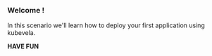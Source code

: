 
<br>

### Welcome !

In this scenario we'll learn how to deploy your first application using kubevela.

**HAVE FUN**